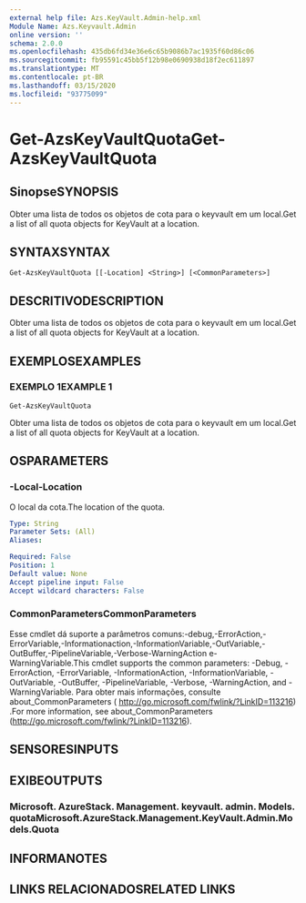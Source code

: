 ```yaml
---
external help file: Azs.KeyVault.Admin-help.xml
Module Name: Azs.Keyvault.Admin
online version: ''
schema: 2.0.0
ms.openlocfilehash: 435db6fd34e36e6c65b9086b7ac1935f60d86c06
ms.sourcegitcommit: fb95591c45bb5f12b98e0690938d18f2ec611897
ms.translationtype: MT
ms.contentlocale: pt-BR
ms.lasthandoff: 03/15/2020
ms.locfileid: "93775099"
---
```

# <span data-ttu-id="9cd80-101">Get-AzsKeyVaultQuota</span><span class="sxs-lookup"><span data-stu-id="9cd80-101">Get-AzsKeyVaultQuota</span></span>

## <span data-ttu-id="9cd80-102">Sinopse</span><span class="sxs-lookup"><span data-stu-id="9cd80-102">SYNOPSIS</span></span>
<span data-ttu-id="9cd80-103">Obter uma lista de todos os objetos de cota para o keyvault em um local.</span><span class="sxs-lookup"><span data-stu-id="9cd80-103">Get a list of all quota objects for KeyVault at a location.</span></span>

## <span data-ttu-id="9cd80-104">SYNTAX</span><span class="sxs-lookup"><span data-stu-id="9cd80-104">SYNTAX</span></span>

```
Get-AzsKeyVaultQuota [[-Location] <String>] [<CommonParameters>]
```

## <span data-ttu-id="9cd80-105">DESCRITIVO</span><span class="sxs-lookup"><span data-stu-id="9cd80-105">DESCRIPTION</span></span>
<span data-ttu-id="9cd80-106">Obter uma lista de todos os objetos de cota para o keyvault em um local.</span><span class="sxs-lookup"><span data-stu-id="9cd80-106">Get a list of all quota objects for KeyVault at a location.</span></span>

## <span data-ttu-id="9cd80-107">EXEMPLOS</span><span class="sxs-lookup"><span data-stu-id="9cd80-107">EXAMPLES</span></span>

### <span data-ttu-id="9cd80-108">EXEMPLO 1</span><span class="sxs-lookup"><span data-stu-id="9cd80-108">EXAMPLE 1</span></span>
```
Get-AzsKeyVaultQuota
```

<span data-ttu-id="9cd80-109">Obter uma lista de todos os objetos de cota para o keyvault em um local.</span><span class="sxs-lookup"><span data-stu-id="9cd80-109">Get a list of all quota objects for KeyVault at a location.</span></span>

## <span data-ttu-id="9cd80-110">OS</span><span class="sxs-lookup"><span data-stu-id="9cd80-110">PARAMETERS</span></span>

### <span data-ttu-id="9cd80-111">-Local</span><span class="sxs-lookup"><span data-stu-id="9cd80-111">-Location</span></span>
<span data-ttu-id="9cd80-112">O local da cota.</span><span class="sxs-lookup"><span data-stu-id="9cd80-112">The location of the quota.</span></span>

```yaml
Type: String
Parameter Sets: (All)
Aliases:

Required: False
Position: 1
Default value: None
Accept pipeline input: False
Accept wildcard characters: False
```

### <span data-ttu-id="9cd80-113">CommonParameters</span><span class="sxs-lookup"><span data-stu-id="9cd80-113">CommonParameters</span></span>
<span data-ttu-id="9cd80-114">Esse cmdlet dá suporte a parâmetros comuns:-debug,-ErrorAction,-ErrorVariable,-Informationaction,-InformationVariable,-OutVariable,-OutBuffer,-PipelineVariable,-Verbose-WarningAction e-WarningVariable.</span><span class="sxs-lookup"><span data-stu-id="9cd80-114">This cmdlet supports the common parameters: -Debug, -ErrorAction, -ErrorVariable, -InformationAction, -InformationVariable, -OutVariable, -OutBuffer, -PipelineVariable, -Verbose, -WarningAction, and -WarningVariable.</span></span> <span data-ttu-id="9cd80-115">Para obter mais informações, consulte about_CommonParameters ( http://go.microsoft.com/fwlink/?LinkID=113216) .</span><span class="sxs-lookup"><span data-stu-id="9cd80-115">For more information, see about_CommonParameters (http://go.microsoft.com/fwlink/?LinkID=113216).</span></span>

## <span data-ttu-id="9cd80-116">SENSORES</span><span class="sxs-lookup"><span data-stu-id="9cd80-116">INPUTS</span></span>

## <span data-ttu-id="9cd80-117">EXIBE</span><span class="sxs-lookup"><span data-stu-id="9cd80-117">OUTPUTS</span></span>

### <span data-ttu-id="9cd80-118">Microsoft. AzureStack. Management. keyvault. admin. Models. quota</span><span class="sxs-lookup"><span data-stu-id="9cd80-118">Microsoft.AzureStack.Management.KeyVault.Admin.Models.Quota</span></span>

## <span data-ttu-id="9cd80-119">INFORMA</span><span class="sxs-lookup"><span data-stu-id="9cd80-119">NOTES</span></span>

## <span data-ttu-id="9cd80-120">LINKS RELACIONADOS</span><span class="sxs-lookup"><span data-stu-id="9cd80-120">RELATED LINKS</span></span>
